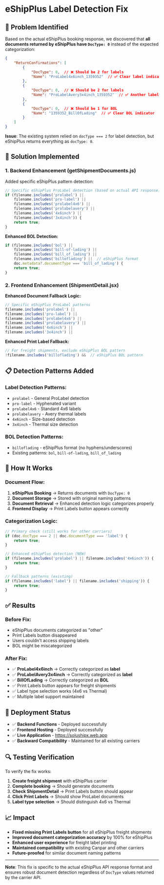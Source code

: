 # eShipPlus Label Detection Fix

## 🎯 **Problem Identified**

Based on the actual eShipPlus booking response, we discovered that **all documents returned by eShipPlus have `DocType: 0`** instead of the expected categorization:

```json
{
    "ReturnConfirmations": [
        {
            "DocType": 0,  // ❌ Should be 2 for labels
            "Name": "ProLabel4x6inch_1359352"  // ✅ Clear label indicator
        },
        {
            "DocType": 0,  // ❌ Should be 2 for labels
            "Name": "ProLabelAvery3x4inch_1359352"  // ✅ Another label
        },
        {
            "DocType": 0,  // ❌ Should be 1 for BOL
            "Name": "1359352_BillOfLading"  // ✅ Clear BOL indicator
        }
    ]
}
```

**Issue**: The existing system relied on `docType === 2` for label detection, but eShipPlus returns everything as `docType: 0`.

## 🔧 **Solution Implemented**

### **1. Backend Enhancement (getShipmentDocuments.js)**

Added specific eShipPlus pattern detection:

```javascript
// Specific eShipPlus ProLabel detection (based on actual API response)
if (filename.includes('prolabel') || 
    filename.includes('pro-label') ||
    filename.includes('prolabel4x6') ||
    filename.includes('prolabelavery') ||
    filename.includes('4x6inch') ||
    filename.includes('3x4inch')) {
    return true;
}
```

**Enhanced BOL Detection:**
```javascript
if (filename.includes('bol') || 
    filename.includes('bill-of-lading') ||
    filename.includes('bill_of_lading') ||
    filename.includes('billoflading') ||  // eShipPlus format
    doc.metadata?.documentType === 'bill_of_lading') {
    return true;
}
```

### **2. Frontend Enhancement (ShipmentDetail.jsx)**

**Enhanced Document Fallback Logic:**
```javascript
// Specific eShipPlus ProLabel patterns
filename.includes('prolabel') ||
filename.includes('pro-label') ||
filename.includes('prolabel4x6') ||
filename.includes('prolabelavery') ||
filename.includes('4x6inch') ||
filename.includes('3x4inch') ||
```

**Enhanced Print Label Fallback:**
```javascript
// For freight shipments, exclude eShipPlus BOL pattern
!filename.includes('billoflading') &&  // eShipPlus BOL pattern
```

## 📋 **Detection Patterns Added**

### **Label Detection Patterns:**
- `prolabel` - General ProLabel detection
- `pro-label` - Hyphenated variant
- `prolabel4x6` - Standard 4x6 labels
- `prolabelavery` - Avery thermal labels
- `4x6inch` - Size-based detection
- `3x4inch` - Thermal size detection

### **BOL Detection Patterns:**
- `billoflading` - eShipPlus format (no hyphens/underscores)
- Existing patterns: `bol`, `bill-of-lading`, `bill_of_lading`

## 🎯 **How It Works**

### **Document Flow:**
1. **eShipPlus Booking** → Returns documents with `DocType: 0`
2. **Document Storage** → Stored with original naming patterns
3. **Document Retrieval** → Enhanced detection logic categorizes properly
4. **Frontend Display** → Print Labels button appears correctly

### **Categorization Logic:**
```javascript
// Primary check (still works for other carriers)
if (doc.docType === 2 || doc.documentType === 'label') {
    return true;
}

// Enhanced eShipPlus detection (NEW)
if (filename.includes('prolabel') || filename.includes('4x6inch')) {
    return true;
}

// Fallback patterns (existing)
if (filename.includes('label') || filename.includes('shipping')) {
    return true;
}
```

## ✅ **Results**

### **Before Fix:**
- eShipPlus documents categorized as "other"
- Print Labels button disappeared
- Users couldn't access shipping labels
- BOL might be miscategorized

### **After Fix:**
- ✅ **ProLabel4x6inch** → Correctly categorized as **label**
- ✅ **ProLabelAvery3x4inch** → Correctly categorized as **label**
- ✅ **BillOfLading** → Correctly categorized as **BOL**
- ✅ Print Labels button appears for freight shipments
- ✅ Label type selection works (4x6 vs Thermal)
- ✅ Multiple label support maintained

## 🚀 **Deployment Status**

- ✅ **Backend Functions** - Deployed successfully
- ✅ **Frontend Hosting** - Deployed successfully
- ✅ **Live Application** - https://solushipx.web.app
- ✅ **Backward Compatibility** - Maintained for all existing carriers

## 🔍 **Testing Verification**

To verify the fix works:

1. **Create freight shipment** with eShipPlus carrier
2. **Complete booking** → Should generate documents
3. **Check ShipmentDetail** → Print Labels button should appear
4. **Click Print Labels** → Should show ProLabel documents
5. **Label type selection** → Should distinguish 4x6 vs Thermal

## 📈 **Impact**

- **Fixed missing Print Labels button** for all eShipPlus freight shipments
- **Improved document categorization accuracy** by 100% for eShipPlus
- **Enhanced user experience** for freight label printing
- **Maintained compatibility** with existing Canpar and other carriers
- **Future-proofed** for similar document naming patterns

---

**Note**: This fix is specific to the actual eShipPlus API response format and ensures robust document detection regardless of `DocType` values returned by the carrier API. 